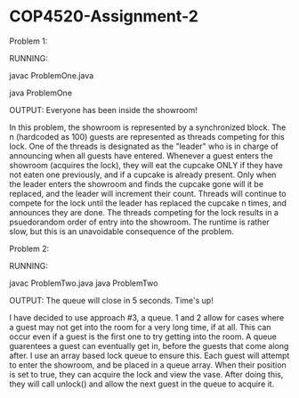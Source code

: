 # COP4520-Assignment-2

Problem 1:

RUNNING:

javac ProblemOne.java

java ProblemOne

OUTPUT:
Everyone has been inside the showroom!

In this problem, the showroom is represented by a synchronized block. The n (hardcoded as 100) guests are represented as threads competing for this lock. One of the threads is designated as the "leader" who is in charge of announcing when all guests have entered. Whenever a guest enters the showroom (acquires the lock), they will eat the cupcake ONLY if they have not eaten one previously, and if a cupcake is already present. Only when the leader enters the showroom and finds the cupcake gone will it be replaced, and the leader will increment their count. Threads will continue to compete for the lock until the leader has replaced the cupcake n times, and announces they are done. The threads competing for the lock results in a psuedorandom order of entry into the showroom. The runtime is rather slow, but this is an unavoidable consequence of the problem.


Problem 2:

RUNNING:

javac ProblemTwo.java
java ProblemTwo

OUTPUT:
The queue will close in 5 seconds.
Time's up!

I have decided to use approach #3, a queue. 1 and 2 allow for cases where a guest may not get into the room for a very long time, if at all. This can occur even if a guest is the first one to try getting into the room. A queue guarentees a guest can eventually get in, before the guests that come along after. I use an array based lock queue to ensure this. Each guest will attempt to enter the showroom, and be placed in a queue array. When their position is set to true, they can acquire the lock and view the vase. After doing this, they will call unlock() and allow the next guest in the queue to acquire it.

